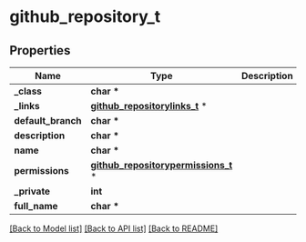 # github_repository_t

## Properties
Name | Type | Description | Notes
------------ | ------------- | ------------- | -------------
**_class** | **char \*** |  | [optional] 
**_links** | [**github_repositorylinks_t**](github_repositorylinks.md) \* |  | [optional] 
**default_branch** | **char \*** |  | [optional] 
**description** | **char \*** |  | [optional] 
**name** | **char \*** |  | [optional] 
**permissions** | [**github_repositorypermissions_t**](github_repositorypermissions.md) \* |  | [optional] 
**_private** | **int** |  | [optional] 
**full_name** | **char \*** |  | [optional] 

[[Back to Model list]](../README.md#documentation-for-models) [[Back to API list]](../README.md#documentation-for-api-endpoints) [[Back to README]](../README.md)


